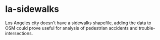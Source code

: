 # la-sidewalks
Los Angeles city doesn't have a sidewalks shapefile, adding the data to OSM could prove useful for analysis of pedestrian accidents and trouble-intersections.
